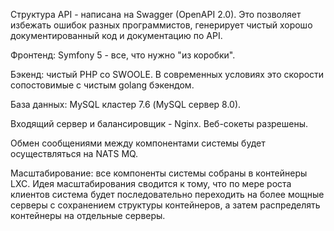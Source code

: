 Структура API - написана на Swagger (OpenAPI 2.0). Это позволяет избежать ошибок разных программистов, генерирует чистый хорошо документированный код и документацию по API.

Фронтенд: Symfony 5 - все, что нужно "из коробки".

Бэкенд: чистый PHP со SWOOLE. В современных условиях это скорости сопостовимые с чистым golang бэкендом.

База данных: MySQL кластер 7.6 (MySQL сервер 8.0).

Входящий сервер и балансировщик - Nginx. Веб-сокеты разрешены.

Обмен сообщениями между компонентами системы будет осуществляться на NATS MQ.

Масштабирование: все компоненты системы собраны в контейнеры LXC. Идея масштабирования сводится к тому, что по мере роста клиентов система будет последовательно переходить на более мощные серверы с сохранением структуры контейнеров, а затем распределять контейнеры на отдельные серверы.

